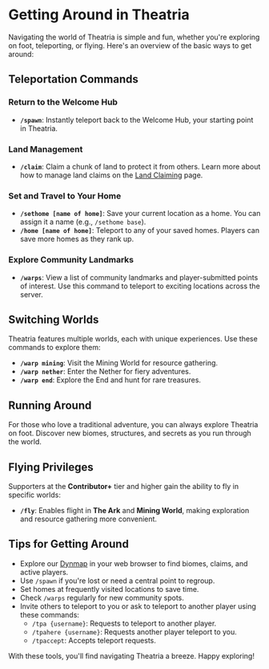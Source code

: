 # Getting Around in Theatria

Navigating the world of Theatria is simple and fun, whether you're exploring on foot, teleporting, or flying. Here's an overview of the basic ways to get around:

## Teleportation Commands

### Return to the Welcome Hub
- **`/spawn`**: Instantly teleport back to the Welcome Hub, your starting point in Theatria.

### Land Management
- **`/claim`**: Claim a chunk of land to protect it from others. Learn more about how to manage land claims on the [Land Claiming](../land-claiming/README.md) page.

### Set and Travel to Your Home
- **`/sethome [name of home]`**: Save your current location as a home. You can assign it a name (e.g., `/sethome base`).
- **`/home [name of home]`**: Teleport to any of your saved homes. Players can save more homes as they rank up.

### Explore Community Landmarks
- **`/warps`**: View a list of community landmarks and player-submitted points of interest. Use this command to teleport to exciting locations across the server.

## Switching Worlds

Theatria features multiple worlds, each with unique experiences. Use these commands to explore them:
- **`/warp mining`**: Visit the Mining World for resource gathering.
- **`/warp nether`**: Enter the Nether for fiery adventures.
- **`/warp end`**: Explore the End and hunt for rare treasures.

## Running Around

For those who love a traditional adventure, you can always explore Theatria on foot. Discover new biomes, structures, and secrets as you run through the world.

## Flying Privileges

Supporters at the **Contributor+** tier and higher gain the ability to fly in specific worlds:
- **`/fly`**: Enables flight in **The Ark** and **Mining World**, making exploration and resource gathering more convenient.

## Tips for Getting Around
- Explore our [Dynmap](map.md) in your web browser to find biomes, claims, and active players.
- Use `/spawn` if you're lost or need a central point to regroup.
- Set homes at frequently visited locations to save time.
- Check `/warps` regularly for new community spots.
- Invite others to teleport to you or ask to teleport to another player using these commands:
  - `/tpa {username}`: Requests to teleport to another player.
  - `/tpahere {username}`: Requests another player teleport to you.
  - `/tpaccept`: Accepts teleport requests.

With these tools, you'll find navigating Theatria a breeze. Happy exploring!

